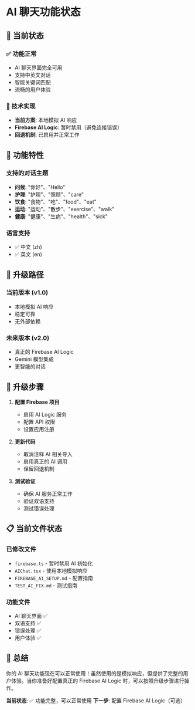 # AI 聊天功能状态

## 🎯 **当前状态**

### **✅ 功能正常**
- AI 聊天界面完全可用
- 支持中英文对话
- 智能关键词匹配
- 流畅的用户体验

### **🔧 技术实现**
- **当前方案**: 本地模拟 AI 响应
- **Firebase AI Logic**: 暂时禁用（避免连接错误）
- **回退机制**: 已启用并正常工作

## 📱 **功能特性**

### **支持的对话主题**
- **问候**: "你好"、"Hello"
- **护理**: "护理"、"照顾"、"care"
- **饮食**: "食物"、"吃"、"food"、"eat"
- **运动**: "运动"、"散步"、"exercise"、"walk"
- **健康**: "健康"、"生病"、"health"、"sick"

### **语言支持**
- ✅ 中文 (zh)
- ✅ 英文 (en)

## 🚀 **升级路径**

### **当前版本 (v1.0)**
- 本地模拟 AI 响应
- 稳定可靠
- 无外部依赖

### **未来版本 (v2.0)**
- 真正的 Firebase AI Logic
- Gemini 模型集成
- 更智能的对话

## 🔄 **升级步骤**

1. **配置 Firebase 项目**
   - 启用 AI Logic 服务
   - 配置 API 权限
   - 设置应用注册

2. **更新代码**
   - 取消注释 AI 相关导入
   - 启用真正的 AI 调用
   - 保留回退机制

3. **测试验证**
   - 确保 AI 服务正常工作
   - 验证双语支持
   - 测试错误处理

## 📋 **当前文件状态**

### **已修改文件**
- `firebase.ts` - 暂时禁用 AI 初始化
- `AIChat.tsx` - 使用本地模拟响应
- `FIREBASE_AI_SETUP.md` - 配置指南
- `TEST_AI_FIX.md` - 测试指南

### **功能文件**
- AI 聊天界面 ✅
- 双语支持 ✅
- 错误处理 ✅
- 用户体验 ✅

## 🎉 **总结**

你的 AI 聊天功能现在可以正常使用！虽然使用的是模拟响应，但提供了完整的用户体验。当你准备好配置真正的 Firebase AI Logic 时，可以按照升级步骤进行操作。

**当前状态**: ✅ 功能完整，可以正常使用
**下一步**: 配置 Firebase AI Logic（可选） 
